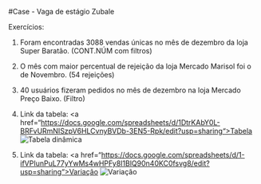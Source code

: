 #Case - Vaga de estágio Zubale

Exercícios:
1) Foram encontradas 3088 vendas únicas no mês de dezembro da loja Super Baratão. (CONT.NÚM com filtros)

2) O mês com maior percentual de rejeição da loja Mercado Marisol foi o de Novembro. (54 rejeições)

3) 40 usuários fizeram pedidos no mês de dezembro na loja Mercado Preço Baixo. (Filtro)

4) Link da tabela: <a href=“https://docs.google.com/spreadsheets/d/1DtrKAbY0L-BRFvURmNISzpV6HLCvnyBVDb-3EN5-Rpk/edit?usp=sharing“>Tabela</a>
   ![Tabela dinâmica](path/to/file)

5) Link da tabela: <a href=“https://docs.google.com/spreadsheets/d/1-ifVPIunPuL77yYwMs4wHPFy8I1BlQ90n40KC0fsvg8/edit?usp=sharing“>Variação</a>
   ![Variação](path/to/file)
